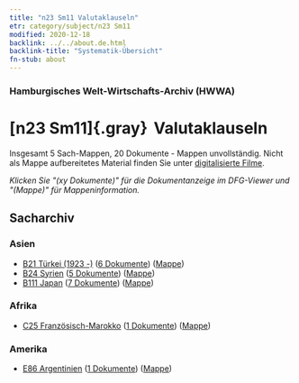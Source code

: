 ```yaml
---
title: "n23 Sm11 Valutaklauseln"
etr: category/subject/n23 Sm11
modified: 2020-12-18
backlink: ../../about.de.html
backlink-title: "Systematik-Übersicht"
fn-stub: about
---
```


### Hamburgisches Welt-Wirtschafts-Archiv (HWWA)
# [n23 Sm11]{.gray}&#8201; Valutaklauseln&#160; 




Insgesamt 5 Sach-Mappen, 20 Dokumente - Mappen unvollständig.
Nicht als Mappe aufbereitetes Material finden Sie unter [digitalisierte Filme](/film/h1_sh).

_Klicken Sie "(xy Dokumente)" für die Dokumentanzeige im DFG-Viewer und "(Mappe)" für Mappeninformation._

## Sacharchiv




### Asien

- [B21 Türkei (1923 -)](../../../geo/about.de.html#B21) (<a href="https://dfg-viewer.de/show/?tx_dlf[id]=https://pm20.zbw.eu/mets/sh/1411xx/141111/2093xx/209309/public.mets.de.xml" target="_blank">6 Dokumente</a>) ([Mappe](http://purl.org/pressemappe20/folder/sh/141111,209309))
- [B24 Syrien](../../../geo/about.de.html#B24) (<a href="https://dfg-viewer.de/show/?tx_dlf[id]=https://pm20.zbw.eu/mets/sh/1411xx/141114/2093xx/209309/public.mets.de.xml" target="_blank">5 Dokumente</a>) ([Mappe](http://purl.org/pressemappe20/folder/sh/141114,209309))
- [B111 Japan](../../../geo/about.de.html#B111) (<a href="https://dfg-viewer.de/show/?tx_dlf[id]=https://pm20.zbw.eu/mets/sh/1412xx/141272/2093xx/209309/public.mets.de.xml" target="_blank">7 Dokumente</a>) ([Mappe](http://purl.org/pressemappe20/folder/sh/141272,209309))

### Afrika

- [C25 Französisch-Marokko](../../../geo/about.de.html#C25) (<a href="https://dfg-viewer.de/show/?tx_dlf[id]=https://pm20.zbw.eu/mets/sh/1413xx/141358/2093xx/209309/public.mets.de.xml" target="_blank">1 Dokumente</a>) ([Mappe](http://purl.org/pressemappe20/folder/sh/141358,209309))

### Amerika

- [E86 Argentinien](../../../geo/about.de.html#E86) (<a href="https://dfg-viewer.de/show/?tx_dlf[id]=https://pm20.zbw.eu/mets/sh/1416xx/141692/2093xx/209309/public.mets.de.xml" target="_blank">1 Dokumente</a>) ([Mappe](http://purl.org/pressemappe20/folder/sh/141692,209309))


